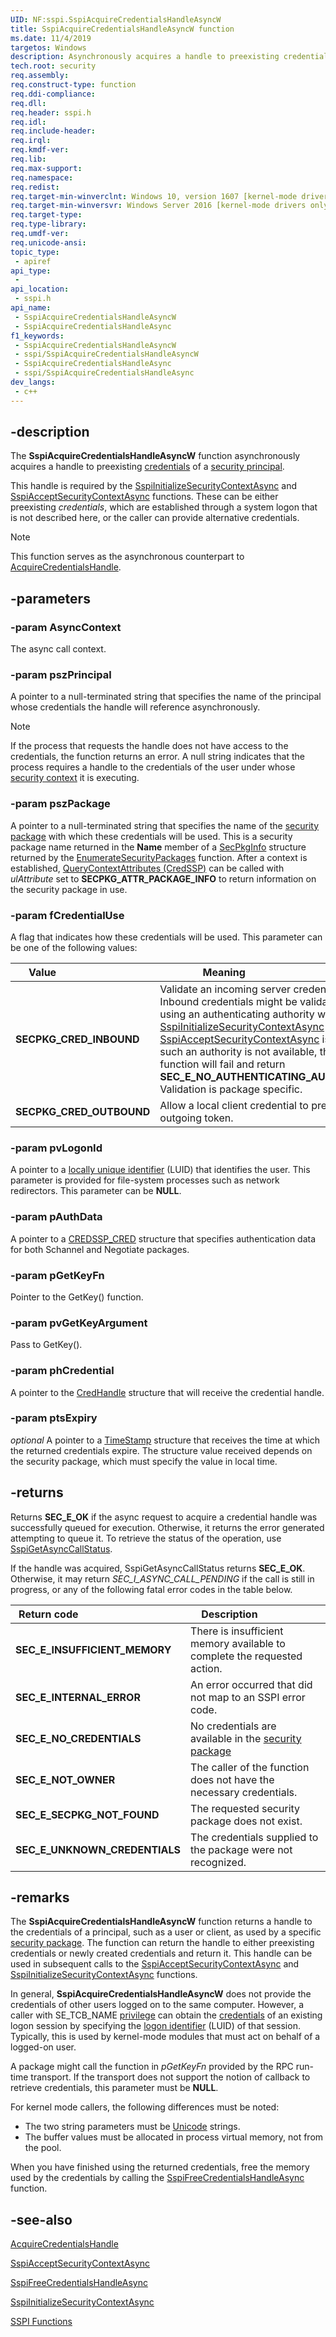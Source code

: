```yaml
---
UID: NF:sspi.SspiAcquireCredentialsHandleAsyncW
title: SspiAcquireCredentialsHandleAsyncW function
ms.date: 11/4/2019
targetos: Windows
description: Asynchronously acquires a handle to preexisting credentials of a security principal.
tech.root: security
req.assembly: 
req.construct-type: function
req.ddi-compliance: 
req.dll: 
req.header: sspi.h
req.idl: 
req.include-header: 
req.irql: 
req.kmdf-ver: 
req.lib: 
req.max-support: 
req.namespace: 
req.redist: 
req.target-min-winverclnt: Windows 10, version 1607 [kernel-mode drivers only]
req.target-min-winversvr: Windows Server 2016 [kernel-mode drivers only]
req.target-type: 
req.type-library: 
req.umdf-ver: 
req.unicode-ansi: 
topic_type:
 - apiref
api_type:
 - 
api_location:
 - sspi.h
api_name:
 - SspiAcquireCredentialsHandleAsyncW
 - SspiAcquireCredentialsHandleAsync
f1_keywords:
 - SspiAcquireCredentialsHandleAsyncW
 - sspi/SspiAcquireCredentialsHandleAsyncW
 - SspiAcquireCredentialsHandleAsync
 - sspi/SspiAcquireCredentialsHandleAsync
dev_langs:
 - c++
---
```


## -description

The **SspiAcquireCredentialsHandleAsyncW** function asynchronously acquires a handle to preexisting [credentials](/windows/desktop/SecGloss/c-gly) of a [security principal](/windows/desktop/SecGloss/s-gly). 

This handle is required by the 
[SspiInitializeSecurityContextAsync](nf-sspi-sspiinitializesecuritycontextasynca.md) and 
[SspiAcceptSecurityContextAsync](nf-sspi-sspiacceptsecuritycontextasync.md) functions. These can be either preexisting *credentials*, which are established through a system logon that is not described here, or the caller can provide alternative credentials.
			
> [!NOTE]
> This function serves as the asynchronous counterpart to [AcquireCredentialsHandle](/windows/win32/secauthn/acquirecredentialshandle--general).

## -parameters

### -param AsyncContext

The async call context.

### -param pszPrincipal

A pointer to a null-terminated string that specifies the name of the principal whose credentials the handle will reference asynchronously.

> [!NOTE]
> If the process that requests the handle does not have access to the credentials, the function returns an error. A null string indicates that the process requires a handle to the credentials of the user under whose [security context](/windows/desktop/SecGloss/s-gly) it is executing.

### -param pszPackage

A pointer to a null-terminated string that specifies the name of the [security package](/windows/desktop/SecGloss/s-gly) with which these credentials will be used. This is a security package name returned in the **Name** member of a 
[SecPkgInfo](/windows/desktop/api/sspi/ns-sspi-secpkginfoa) structure returned by the 
[EnumerateSecurityPackages](/windows/desktop/api/sspi/nf-sspi-enumeratesecuritypackagesa)  function. After a context is established, 
[QueryContextAttributes (CredSSP)](/windows/desktop/api/sspi/nf-sspi-querycontextattributesa) can be called with *ulAttribute* set to **SECPKG_ATTR_PACKAGE_INFO** to return information on the security package in use.

### -param fCredentialUse

A flag that indicates how these credentials will be used. This parameter can be one of the following values:

|<div style="width:40%">Value</div>|<div style="width:60%">Meaning</div>|
|---|---|
| **SECPKG_CRED_INBOUND** | Validate an incoming server credential. Inbound credentials might be validated by using an authenticating authority when [SspiInitializeSecurityContextAsync](nf-sspi-sspiinitializesecuritycontextasynca.md) or [SspiAcceptSecurityContextAsync](nf-sspi-sspiacceptsecuritycontextasync.md) is called. If such an authority is not available, the function will fail and return **SEC_E_NO_AUTHENTICATING_AUTHORITY**. Validation is package specific.|
| **SECPKG_CRED_OUTBOUND** | Allow a local client credential to prepare an outgoing token.|

### -param pvLogonId

A pointer to a [locally unique identifier](/windows/desktop/SecGloss/l-gly) (LUID) that identifies the user. This parameter is provided for file-system processes such as network redirectors. This parameter can be **NULL**.

### -param pAuthData

A pointer to a [CREDSSP_CRED](/windows/desktop/api/credssp/ns-credssp-credssp_cred) structure that specifies authentication data for both Schannel and Negotiate packages.

### -param pGetKeyFn

Pointer to the GetKey() function.

### -param pvGetKeyArgument

Pass to GetKey().

### -param phCredential

A pointer to the [CredHandle](/windows/desktop/SecAuthN/sspi-handles) structure that will receive the credential handle.

### -param ptsExpiry

*optional* A pointer to a [TimeStamp](/windows/desktop/SecAuthN/timestamp) structure that receives the time at which the returned credentials expire. The structure value received depends on the security package, which must specify the value in local time.

## -returns

Returns **SEC_E_OK** if the async request to acquire a credential handle was successfully queued for execution. Otherwise, it returns the error generated attempting to queue it. To retrieve the status of the operation, use [SspiGetAsyncCallStatus](nf-sspi-sspigetasynccallstatus.md).

If the handle was acquired, SspiGetAsyncCallStatus returns **SEC_E_OK**. Otherwise, it may return *SEC_I_ASYNC_CALL_PENDING* if the call is still in progress, or any of the following fatal error codes in the table below.

|<div style="width:40%">Return code</div>|<div style="width:60%">Description</div>|
|---|---|
| **SEC_E_INSUFFICIENT_MEMORY** | There is insufficient memory available to complete the requested action. |
| **SEC_E_INTERNAL_ERROR** | An error occurred that did not map to an SSPI error code. |
| **SEC_E_NO_CREDENTIALS** | No credentials are available in the [security package](/windows/desktop/SecGloss/s-gly) |
| **SEC_E_NOT_OWNER** | The caller of the function does not have the necessary credentials. |
| **SEC_E_SECPKG_NOT_FOUND** | The requested security package does not exist.|
| **SEC_E_UNKNOWN_CREDENTIALS** | The credentials supplied to the package were not recognized. |

## -remarks

The **SspiAcquireCredentialsHandleAsyncW** function returns a handle to the credentials of a principal, such as a user or client, as used by a specific [security package](/windows/desktop/SecGloss/s-gly). The function can return the handle to either preexisting credentials or newly created credentials and return it. This handle can be used in subsequent calls to the 
[SspiAcceptSecurityContextAsync](nf-sspi-sspiacceptsecuritycontextasync.md) and 
[SspiInitializeSecurityContextAsync](nf-sspi-sspiinitializesecuritycontextasynca.md) functions.

In general, **SspiAcquireCredentialsHandleAsyncW** does not provide  the credentials of other users logged on to the same computer. However, a caller with SE_TCB_NAME  [privilege](/windows/desktop/SecGloss/p-gly) can obtain the [credentials](/windows/desktop/SecGloss/c-gly) of an existing logon session by specifying the [logon identifier](/windows/desktop/SecGloss/l-gly) (LUID) of that session. Typically, this is used by kernel-mode modules that must act on behalf of a logged-on user.

A package might call the function in *pGetKeyFn* provided by the RPC run-time transport. If the transport does not support the notion of callback to retrieve credentials, this parameter must be **NULL**.

For kernel mode callers, the following differences must be noted:

- The two string parameters must be [Unicode](/windows/desktop/SecGloss/u-gly) strings.
- The buffer values must be allocated in process virtual memory, not from the pool.

When you have finished using the returned credentials, free the memory used by the credentials by calling the 
[SspiFreeCredentialsHandleAsync](nf-sspi-sspifreecredentialshandleasync.md) function.

## -see-also

[AcquireCredentialsHandle](/windows/win32/secauthn/acquirecredentialshandle--general)

[SspiAcceptSecurityContextAsync](nf-sspi-sspiacceptsecuritycontextasync.md)

[SspiFreeCredentialsHandleAsync](nf-sspi-sspifreecredentialshandleasync.md)

[SspiInitializeSecurityContextAsync](nf-sspi-sspiinitializesecuritycontextasynca.md)

[SSPI Functions](/windows/desktop/SecAuthN/authentication-functions)

